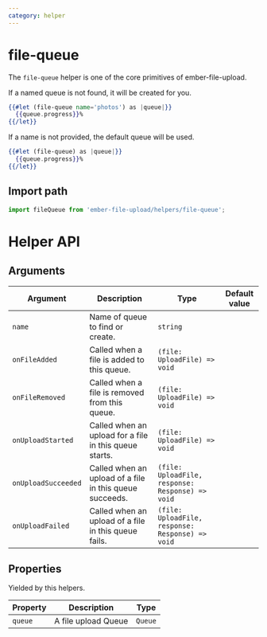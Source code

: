 ```yaml
---
category: helper
---
```


# file-queue

The `file-queue` helper is one of the core primitives of ember-file-upload.

If a named queue is not found, it will be created for you.

```hbs
{{#let (file-queue name='photos') as |queue|}}
  {{queue.progress}}%
{{/let}}
```

If a name is not provided, the default queue will be used.

```hbs
{{#let (file-queue) as |queue|}}
  {{queue.progress}}%
{{/let}}
```

## Import path

```js
import fileQueue from 'ember-file-upload/helpers/file-queue';
```

# Helper API

## Arguments

| Argument            | Description                                             | Type                                             | Default value |
| ------------------- | ------------------------------------------------------- | ------------------------------------------------ | ------------- |
| `name`              | Name of queue to find or create.                        | `string`                                         |               |
| `onFileAdded`       | Called when a file is added to this queue.              | `(file: UploadFile) => void`                     |               |
| `onFileRemoved`     | Called when a file is removed from this queue.          | `(file: UploadFile) => void`                     |               |
| `onUploadStarted`   | Called when an upload for a file in this queue starts.  | `(file: UploadFile) => void`                     |               |
| `onUploadSucceeded` | Called when an upload of a file in this queue succeeds. | `(file: UploadFile, response: Response) => void` |               |
| `onUploadFailed`    | Called when an upload of a file in this queue fails.    | `(file: UploadFile, response: Response) => void` |               |

## Properties

Yielded by this helpers.

| Property | Description         | Type    |
| -------- | ------------------- | ------- |
| `queue`  | A file upload Queue | `Queue` |
